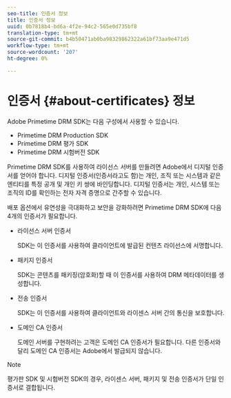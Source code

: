 ```yaml
---
seo-title: 인증서 정보
title: 인증서 정보
uuid: 0b7818b4-bd6a-4f2e-94c2-565e0d735bf8
translation-type: tm+mt
source-git-commit: b4b50471ab0ba98329862322a61bf73aa9e471d5
workflow-type: tm+mt
source-wordcount: '207'
ht-degree: 0%

---
```



# 인증서 {#about-certificates} 정보

Adobe Primetime DRM SDK는 다음 구성에서 사용할 수 있습니다.

* Primetime DRM Production SDK
* Primetime DRM 평가 SDK
* Primetime DRM 시험버전 SDK

Primetime DRM SDK를 사용하여 라이선스 서버를 만들려면 Adobe에서 디지털 인증서를 얻어야 합니다. 디지털 인증서(인증서라고도 함)는 개인, 조직 또는 시스템과 같은 엔티티를 특정 공개 및 개인 키 쌍에 바인딩합니다. 디지털 인증서는 개인, 시스템 또는 조직의 ID를 확인하는 전자 자격 증명으로 간주할 수 있습니다.

배포 옵션에서 유연성을 극대화하고 보안을 강화하려면 Primetime DRM SDK에 다음 4개의 인증서가 필요합니다.

* 라이선스 서버 인증서

   SDK는 이 인증서를 사용하여 클라이언트에 발급된 컨텐츠 라이선스에 서명합니다.
* 패키지 인증서

   SDK는 콘텐츠를 패키징(암호화)할 때 이 인증서를 사용하여 DRM 메타데이터를 생성합니다.
* 전송 인증서

   SDK는 이 인증서를 사용하여 클라이언트와 라이센스 서버 간의 통신을 보호합니다.
* 도메인 CA 인증서

   도메인 서버를 구현하려는 고객은 도메인 CA 인증서가 필요합니다. 다른 인증서와 달리 도메인 CA 인증서는 Adobe에서 발급되지 않습니다.

>[!NOTE]
>
>평가판 SDK 및 시험버전 SDK의 경우, 라이센스 서버, 패키지 및 전송 인증서가 단일 인증서로 결합됩니다.

